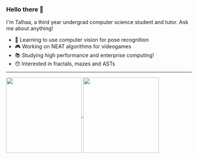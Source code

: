 ### Hello there 👋

I'm Talhaa, a third year undergrad computer science student and tutor. Ask me about anything!

- 🤖 Learning to use computer vision for pose recognition
- 🎮 Working on NEAT algorithms for videogames
- 📚 Studying high performance and enterprise computing!
- 😯 Interested in fractals, mazes and ASTs

<hr>

<a href="https://github.com/talhaahussain/">
  <img height=205 align="center" src="https://github-readme-stats.vercel.app/api?username=talhaahussain&theme=dark&show_icons=true&hide" />
</a>
<a href="https://github.com/talhaahussain/">
  <img height=205 align="center" src="https://github-readme-stats.vercel.app/api/top-langs?username=talhaahussain&layout=compact&langs_count=8&card_width=320&hide=Jupyter%20Notebook&theme=dark" />
</a>

<!---
<a href="https://github.com/talhaahussain/Donkey-Kong-NEAT">
  <img align="left" src="https://github-readme-stats.vercel.app/api/pin/?username=talhaahussain&repo=Donkey-Kong-NEAT&theme=dark" />
</a>
<a href="https://github.com/anuraghazra/Flappy-Bird-NEAT">
  <img align="right" src="https://github-readme-stats.vercel.app/api/pin/?username=talhaahussain&repo=Flappy-Bird-NEAT&theme=dark" />
</a>
--->

<!--
**talhaahussain/talhaahussain** is a ✨ _special_ ✨ repository because its `README.md` (this file) appears on your GitHub profile.

Here are some ideas to get you started:

- 🔭 I’m currently working on ...
- 🌱 I’m currently learning ...
- 👯 I’m looking to collaborate on ...
- 🤔 I’m looking for help with ...
- 💬 Ask me about ...
- 📫 How to reach me: ...
- 😄 Pronouns: ...
- ⚡ Fun fact: ...
-->
